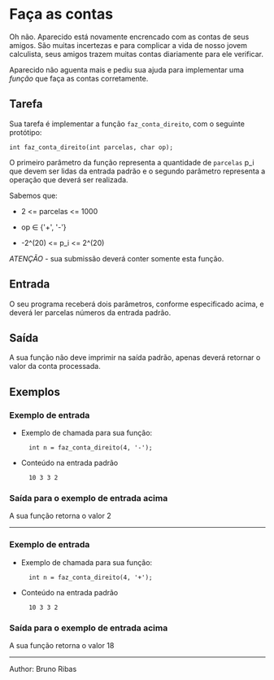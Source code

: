 # Faça as contas

Oh não. Aparecido está novamente encrencado com as contas de seus amigos. São muitas incertezas e para complicar a vida de nosso jovem calculista, seus amigos trazem muitas contas diariamente para ele verificar.

Aparecido não aguenta mais e pediu sua ajuda para implementar uma _função_ que faça as contas corretamente.

## Tarefa

Sua tarefa é implementar a função `faz_conta_direito`, com o seguinte protótipo:

    int faz_conta_direito(int parcelas, char op);

O primeiro parâmetro da função representa a quantidade de `parcelas` p_i que devem ser lidas da entrada padrão e o segundo parâmetro representa a operação que deverá ser realizada.

Sabemos que:

- 2 <= parcelas <= 1000

- op ∈ {'+', '-'}

- -2^(20) <= p_i <= 2^(20)

_ATENÇÃO_ - sua submissão deverá conter somente esta função.

## Entrada

O seu programa receberá dois parâmetros, conforme especificado acima, e deverá ler parcelas números da entrada padrão.

## Saída

A sua função não deve imprimir na saída padrão, apenas deverá retornar o valor da conta processada.

## Exemplos

### Exemplo de entrada

- Exemplo de chamada para sua função:

        int n = faz_conta_direito(4, '-');

- Conteúdo na entrada padrão

        10 3 3 2

### Saída para o exemplo de entrada acima

A sua função retorna o valor 2

---

### Exemplo de entrada

- Exemplo de chamada para sua função:

        int n = faz_conta_direito(4, '+');

- Conteúdo na entrada padrão

        10 3 3 2

### Saída para o exemplo de entrada acima

A sua função retorna o valor 18

---

Author: Bruno Ribas
